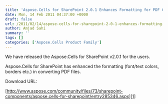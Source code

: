 ```yaml
---
title: 'Aspose.Cells for SharePoint 2.0.1 Enhances Formatting for PDF Conversion'
date: Mon, 14 Feb 2011 04:37:00 +0000
draft: false
url: /2011/02/14/aspose-cells-for-sharepoint-2-0-1-enhances-formatting-for-pdf-conversion/
author: Amjad Sahi
summary: ''
tags: []
categories: ['Aspose.Cells Product Family']
---
```


We have released the Aspose.Cells for SharePoint v2.0.1 for the users.

Aspose.Cells for SharePoint has enhanced the formatting (font/text colors, borders etc.) in converting PDF files.

Download URL:

[http://www.aspose.com/community/files/73/sharepoint-components/aspose.cells-for-sharepoint/entry285346.aspx][1]




[1]: http://www.aspose.com/community/files/73/sharepoint-components/aspose.cells-for-sharepoint/entry285346.aspx




